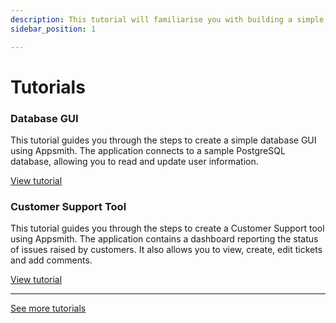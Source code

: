 ```yaml
---
description: This tutorial will familiarise you with building a simple app on Appsmith
sidebar_position: 1

---
```


# Tutorials

### Database GUI

This tutorial guides you through the steps to create a simple database GUI using Appsmith. The application connects to a sample PostgreSQL database, allowing you to read and update user information.

[View tutorial](/getting-started/tutorials/start-building)


### Customer Support Tool

This tutorial guides you through the steps to create a Customer Support tool using Appsmith. The application contains a dashboard reporting the status of issues raised by customers. It also allows you to view, create, edit tickets and add comments.

[View tutorial](/getting-started/tutorials/customer-support-tool)

-------
[See more tutorials](https://www.appsmith.com/blog?cat=Tutorial)
